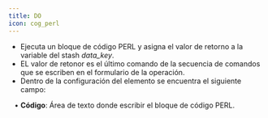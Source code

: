 ```yaml
---
title: DO
icon: cog_perl
---
```

* Ejecuta un bloque de código PERL y asigna el valor de retorno a la variable del stash *data_key*.
* EL valor de retonor es el último comando de la secuencia de comandos que se escriben en el formulario de la operación.
* Dentro de la configuración del elemento se encuentra el siguiente campo: <br />

&nbsp; &nbsp;• **Código**: Área de texto donde escribir el bloque de código PERL.

